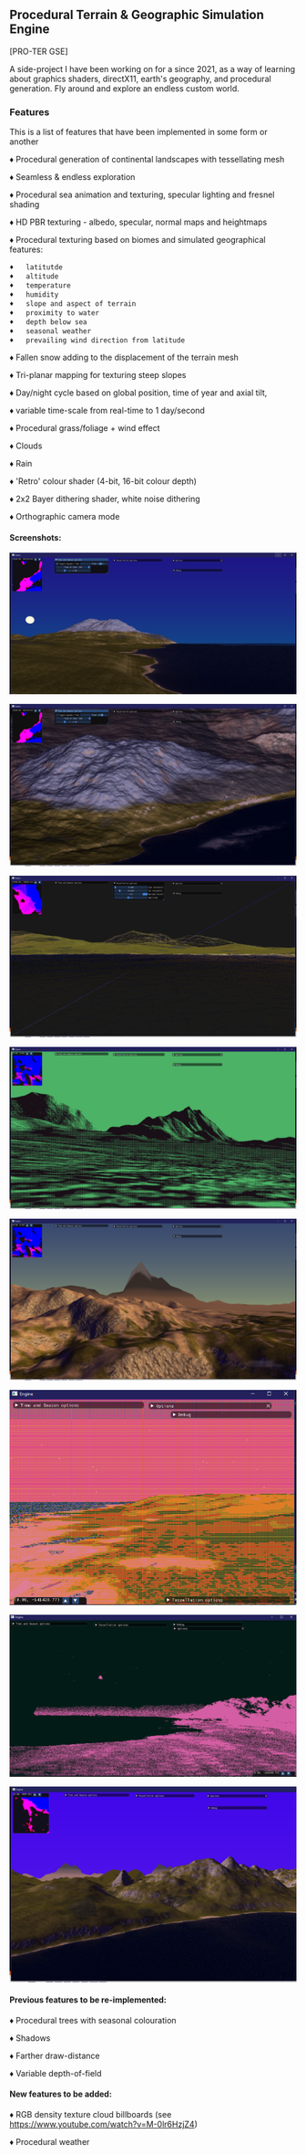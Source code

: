 
<h2>Procedural Terrain & Geographic Simulation Engine</h2>

[PRO-TER GSE]


A side-project I have been working on for a since 2021, as a way of learning about graphics shaders, directX11, earth's geography, and procedural generation. Fly around and explore an endless custom world.

<h3>Features</h3>
This is a list of features that have been implemented in some form or another

 ♦  Procedural generation of continental landscapes with tessellating mesh
 
 ♦  Seamless & endless exploration
 
 ♦  Procedural sea animation and texturing, specular lighting and fresnel shading
 
 ♦  HD PBR texturing - albedo, specular, normal maps and heightmaps
 
 ♦  Procedural texturing based on biomes and simulated geographical features:
 
    ♦   latitutde
    ♦   altitude
    ♦   temperature
    ♦   humidity
    ♦   slope and aspect of terrain
    ♦   proximity to water
    ♦   depth below sea
    ♦   seasonal weather
    ♦   prevailing wind direction from latitude
    
 ♦  Fallen snow adding to the displacement of the terrain mesh 
 
 ♦  Tri-planar mapping for texturing steep slopes
 
 ♦  Day/night cycle based on global position, time of year and axial tilt, 
 
 ♦  variable time-scale from real-time to 1 day/second
 
 ♦  Procedural grass/foliage + wind effect
 
 ♦  Clouds
 
 ♦  Rain
 
 ♦  'Retro' colour shader (4-bit, 16-bit colour depth)
 
 ♦  2x2 Bayer dithering shader, white noise dithering
 
 ♦  Orthographic camera mode
 
 
 
 <h4>Screenshots:</h4>
 
 
![Winter Coast](https://github.com/Emil-Harvey/Proc_Terrain_Base/blob/master/Gallery/PROTER-GSE%20Winter%20Coast%2019-3-22.png?raw=true)
 
![Isometric View of Coast](https://github.com/Emil-Harvey/Proc_Terrain_Base/blob/master/Gallery/PROTER-GSE%20Isometric%20View%2019-3-22.png?raw=true)
 
![Wireframe View](https://github.com/Emil-Harvey/Proc_Terrain_Base/blob/master/Gallery/PROTER-GSE%20Wireframe%20View%2019-3-22.png?raw=true)
  
![1-Bit Bayer Dithering](https://github.com/Emil-Harvey/Proc_Terrain_Base/blob/master/Gallery/PROTER-GSE%201-Bit%20dithering%2019-3-22.png?raw=true)
   
![Desert Hills](https://github.com/Emil-Harvey/Proc_Terrain_Base/blob/master/Gallery/PROTER-GSE%20Desert%20Hills%2019-3-22.png?raw=true)

![4-bit dithering](https://github.com/Emil-Harvey/Proc_Terrain_Base/blob/master/Gallery/PROTER-GSE%204-Bit%20dithering%2019-3-22.png?raw=true)
 
![White Noise Dithering](https://github.com/Emil-Harvey/Proc_Terrain_Base/blob/master/Gallery/PROTER-GSE%20White%20Noise%20Dithering%2019-3-22.png?raw=true)
 
![Med Coast](https://github.com/Emil-Harvey/Proc_Terrain_Base/blob/master/Gallery/PROTER-GSE%20Med%20Coast%2019-3-22.png?raw=true)

 
<h4>Previous features to be re-implemented:</h4>

 ♦  Procedural trees with seasonal colouration
 
 ♦  Shadows
 
 ♦  Farther draw-distance
 
 ♦  Variable depth-of-field
 
 
<h4>New features to be added:</h4>

 ♦  RGB density texture cloud billboards (see https://www.youtube.com/watch?v=M-0lr6HzjZ4)
 
 ♦  Procedural weather

    
